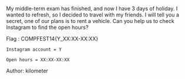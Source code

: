 My middle-term exam has finished, and now I have 3 days of holiday. I wanted to refresh, so I decided to travel with my friends. I will tell you a secret, one of our plans is to rent a vehicle. Can you help us to check Instagram to find the open hours?

Flag : COMPFEST14{Y_XX:XX-XX:XX}

    Instagram account = Y

    Open hours = XX:XX-XX:XX

Author: kilometer

